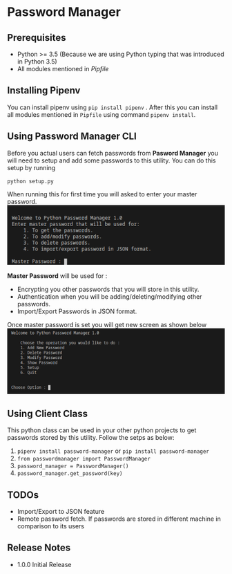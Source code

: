 # Password Manager

## Prerequisites

* Python >= 3.5 (Because we are using Python typing that was introduced in Python 3.5)
* All modules mentioned in _Pipfile_

## Installing Pipenv

You can install pipenv using `pip install pipenv` . After this you can install all modules mentioned in `Pipfile` using command `pipenv install`.

## Using Password Manager CLI

Before you actual users can fetch passwords from __Pasword Manager__ you will need to setup and add some passwords to this utility. You can do this setup by running

```shell
python setup.py
```

When running this for first time you will asked to enter your master password.
![Setup Screen](images/master_password.png)

__Master Password__ will be used for :

* Encrypting you other passwords that you will store in this utility.
* Authentication when you will be adding/deleting/modifying other passwords.
* Import/Export Passwords in JSON format.

Once master password is set you will get new screen as shown below
![CLI Options](images/password_manager_cli.png)

## Using Client Class

This python class can be used in your other python projects to get passwords stored by this utility. Follow the setps as below:

1. `pipenv install password-manager` or `pip install password-manager`
2. `from passwordmanager import PasswordManager`
3. `password_manager = PasswordManager()`
4. `password_manager.get_password(key)`

## TODOs

* Import/Export to JSON feature
* Remote password fetch. If passwords are stored in different machine in comparison to its users

## Release Notes

* 1.0.0
Initial Release
